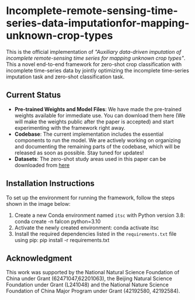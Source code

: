 # Incomplete-remote-sensing-time-series-data-imputationfor-mapping-unknown-crop-types
This is the official implementation of *"Auxiliary data-driven imputation of incomplete remote-sensing time series for mapping unknown crop types"*. This a novel end-to-end framework for zero-shot crop classification with incomplete time-series data by jointly optimizing the incomplete time-series imputation task and zero-shot classification task.

## Current Status

- **Pre-trained Weights and Model Files**: We have made the pre-trained weights available for immediate use. You can download them here (We will make the weights public after the paper is accepted) and start experimenting with the framework right away.
- **Codebase**: The current implementation includes the essential components to run the model. We are actively working on organizing and documenting the remaining parts of the codebase, which will be released as soon as possible. Stay tuned for updates!
- **Datasets**: The zero-shot study areas used in this paper can be downloaded from [here](https://code.earthengine.google.com/c71e63854d28ffed4eab91bd69d57e32) 

## Installation Instructions

To set up the environment for running the framework, follow the steps shown in the image below:
1. Create a new Conda environment named `itsc` with Python version 3.8: conda create -n falcon python=3.10
2. Activate the newly created environment: conda activate itsc
3. Install the required dependencies listed in the `requirements.txt` file using pip: pip install -r requirements.txt
## Acknowledgment
This work was supported by the National Natural Science Foundation of China under Grant (62471047,62201063), the Beijing Natural Science Foundation under Grant (L241048) and the National Nature Science Foundation of China Major Program under Grant (42192580, 42192584).
